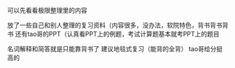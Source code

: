 

可以先看看极限整理里的内容

放了一些自己和别人整理的复习资料（内容很多，没办法，软院特色，背书背书背书
还有tao哥的PPT（认真看PPT上的例题，考试计算题基本就考PPT上的题目

名词解释和简答就是只能靠背书了 建议地毯式复习（能背的全背）
tao哥给分挺高的
